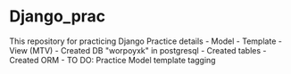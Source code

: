 # Django_prac
This repository for practicing Django
Practice details - Model - Template - View (MTV) - Created DB "worpoyxk" in postgresql
                                                     - Created tables
						     - Created ORM
						     - TO DO: Practice Model template tagging
